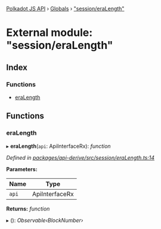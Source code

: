 [Polkadot JS API](../README.md) › [Globals](../globals.md) › ["session/eraLength"](_session_eralength_.md)

# External module: "session/eraLength"

## Index

### Functions

* [eraLength](_session_eralength_.md#eralength)

## Functions

###  eraLength

▸ **eraLength**(`api`: ApiInterfaceRx): *function*

*Defined in [packages/api-derive/src/session/eraLength.ts:14](https://github.com/polkadot-js/api/blob/3a7059459/packages/api-derive/src/session/eraLength.ts#L14)*

**Parameters:**

Name | Type |
------ | ------ |
`api` | ApiInterfaceRx |

**Returns:** *function*

▸ (): *Observable‹BlockNumber›*
